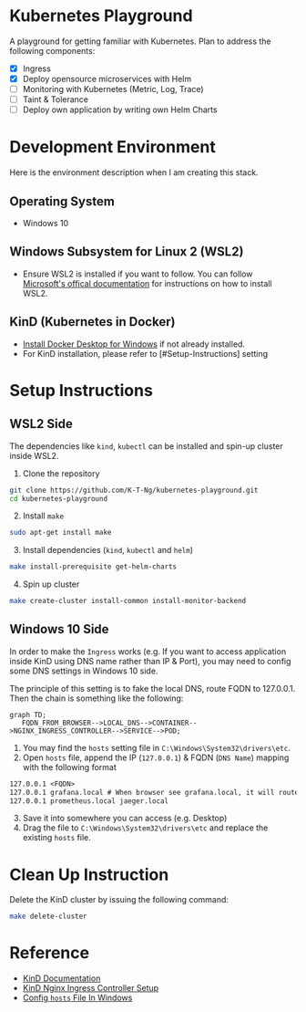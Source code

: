 # Kubernetes Playground
A playground for getting familiar with Kubernetes. Plan to address the following components:
- [x] Ingress
- [x] Deploy opensource microservices with Helm
- [ ] Monitoring with Kubernetes (Metric, Log, Trace)
- [ ] Taint & Tolerance
- [ ] Deploy own application by writing own Helm Charts

# Development Environment
Here is the environment description when I am creating this stack.
## Operating System
* Windows 10

## Windows Subsystem for Linux 2 (WSL2)
* Ensure WSL2 is installed if you want to follow. You can follow [Microsoft's offical documentation](https://learn.microsoft.com/en-us/windows/wsl/install) for instructions on how to install WSL2.

## KinD (Kubernetes in Docker)
* [Install Docker Desktop for Windows](https://docs.docker.com/desktop/install/windows-install/) if not already installed.
* For KinD installation, please refer to [#Setup-Instructions] setting

# Setup Instructions
## WSL2 Side
The dependencies like `kind`, `kubectl` can be installed and spin-up cluster inside WSL2.
1. Clone the repository
```bash
git clone https://github.com/K-T-Ng/kubernetes-playground.git
cd kubernetes-playground
```
2. Install `make`
```bash
sudo apt-get install make
```
3. Install dependencies (`kind`, `kubectl` and `helm`)
```sh
make install-prerequisite get-helm-charts
```
4. Spin up cluster
```sh
make create-cluster install-common install-monitor-backend
```

## Windows 10 Side
In order to make the `Ingress` works (e.g. If you want to access application inside KinD using DNS name rather than IP & Port), you may need to config some DNS settings in Windows 10 side.

The principle of this setting is to fake the local DNS, route FQDN to 127.0.0.1. Then the chain is something like the following:
```mermaid
graph TD;
   FQDN_FROM_BROWSER-->LOCAL_DNS-->CONTAINER-->NGINX_INGRESS_CONTROLLER-->SERVICE-->POD;
```

1. You may find the `hosts` setting file in `C:\Windows\System32\drivers\etc`.
2. Open `hosts` file, append the IP (`127.0.0.1`) & FQDN (`DNS Name`) mapping with the following format
```txt
127.0.0.1 <FQDN>
127.0.0.1 grafana.local # When browser see grafana.local, it will route to 127.0.0.1
127.0.0.1 prometheus.local jaeger.local
```
3. Save it into somewhere you can access (e.g. Desktop)
4. Drag the file to `C:\Windows\System32\drivers\etc` and replace the existing `hosts` file.

# Clean Up Instruction
Delete the KinD cluster by issuing the following command:
```sh
make delete-cluster
```

# Reference
- [KinD Documentation](https://kind.sigs.k8s.io/)
- [KinD Nginx Ingress Controller Setup](https://kind.sigs.k8s.io/docs/user/ingress/#ingress-nginx)
- [Config `hosts` File In Windows](https://blog.gtwang.org/windows/windows-linux-hosts-file-configuration/)
